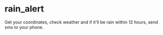 # rain_alert
Get your coordinates, check weather and if it'll be rain within 12 hours, send sms to your phone.
